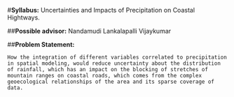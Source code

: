 #**Syllabus:** Uncertainties and Impacts of Precipitation on Coastal Hightways.

##**Possible advisor:** Nandamudi Lankalapalli Vijaykumar

##**Problem Statement:** 
  
    How the integration of different variables correlated to precipitation in spatial modeling, would reduce uncertainty about the distribution of rainfall, which has an impact on the blocking of stretches of mountain ranges on coastal roads, which comes from the complex geoecological relationships of the area and its sparse coverage of data.

